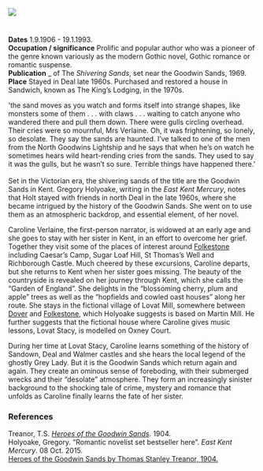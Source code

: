<html><head></head><body><a href="https://juncture-digital.org"><img src="https://juncture-digital.org/images/ve-button.png"/></a>

<param author="Mandy Jones" banner="/images/banners/19c.jpg" layout="vtl" title="Victoria Holt (1906-1993), a pseudonym of Eleanor Hibbert" ve-config=""/>

<param aliases="Deal" eid="Q1011096" ve-entity=""/>
<param aliases="Sandwich" eid="Q26163" ve-entity=""/>
<param aliases="Goodwin Sands" eid="Q1494482" ve-entity=""/>
<param aliases="Folkestone" eid="Q375314" ve-entity=""/>
<param aliases="Caesar’s Camp" eid="Q107343977" ve-entity=""/>
<param aliases="Sugar Loaf Hill" eid="Q107343985" ve-entity=""/>
<param aliases="Richborough Castle" eid="Q1309736" ve-entity=""/>
<param aliases="Dover" eid="Q179224" ve-entity=""/>
<param aliases="Martin Mill" eid="Q783371" ve-entity=""/>
<param aliases="Oxney Court" eid="Q26323548" ve-entity=""/>
<param aliases="Sandown" eid="Q7416497" ve-entity=""/>
<param aliases="Walmer" eid="Q2343161" ve-entity=""/>

#

**Dates** 1.9.1906 - 19.1.1993.    
**Occupation / significance** Prolific and popular author who was a pioneer of the genre known variously as the modern Gothic novel, Gothic romance or romantic suspense.    
**Publication** _ of The _Shivering Sands_, set near the Goodwin Sands, 1969.   
**Place** Stayed in Deal late 1960s. Purchased and restored a house in Sandwich, known as The King’s Lodging, in the 1970s.  
<param attribution="by Thomas Stanley Treanor, 1904" label="“The Goodwin Sands” image from Heroes of the Goodwin Sands" url="https://stor.artstor.org/stor/6fbd0fc9-b2ce-421e-98e7-36cd1e89a92f" ve-image=""/>

'the sand moves as you watch and forms itself into strange shapes, like monsters some of them . . . with claws . . . waiting to catch anyone who wandered there and pull them down. There were gulls circling overhead. Their cries were so mournful, Mrs Verlaine. Oh, it was frightening, so lonely, so desolate. They say the sands are haunted. I’ve talked to one of the men from the North Goodwins Lightship and he says that when he’s on watch he sometimes hears wild heart-rending cries from the sands. They used to say it was the gulls, but he wasn’t so sure. Terrible things have happened there.'
<br/><br/>
Set in the Victorian era, the shivering sands of the title are the Goodwin Sands in Kent. Gregory Holyoake, writing in the _East Kent Mercury_, notes that Holt stayed with friends in north Deal in the late 1960s, where she became intrigued by the history of the Goodwin Sands. She went on to use them as an atmospheric backdrop, and essential element, of her novel. 
<param manifest="https://iiif.juncture-digital.org/wc:Deal_seafront_-_geograph.org.uk_-_2029661.jpg/manifest.json" ve-image-v2/>
<param manifest="https://iiif.juncture-digital.org/wc:Battle_of_Goodwin_Sands.jpg/manifest.json" ve-image-v2/>
<param center="Q1494482" ve-map="" zoom="10"/>
<param center="Q1011096" ve-map="" zoom="10"/>

Caroline Verlaine, the first-person narrator, is widowed at an early age and she goes to stay with her sister in Kent, in an effort to overcome her grief. Together they visit some of the places of interest around [Folkestone](/19c/19c-folkestone) including Caesar’s Camp, Sugar Loaf Hill, St Thomas’s Well and Richborough Castle. Much cheered by these excursions, Caroline departs, but she returns to Kent when her sister goes missing. The beauty of the countryside is revealed on her journey through Kent, which she calls the “Garden of England”. She delights in the “blossoming cherry, plum and apple” trees as well as the “hopfields and cowled oast houses” along her route. She stays in the fictional village of Lovat Mill, somewhere between [Dover](/dickens/19c-dover) and [Folkestone](/19c/19c-folkestone), which Holyoake suggests is based on Martin Mill. He further suggests that the fictional house where Caroline gives music lessons, Lovat Stacy, is modelled on Oxney Court. 
<param manifest="https://iiif.juncture-digital.org/wc:Beside_Caesar%27s_Camp_-_geograph.org.uk_-_2075938.jpg/manifest.json" ve-image-v2/>
<param manifest="https://iiif.juncture-digital.org/wc:Sugarloaf_Hill_-_geograph.org.uk_-_685635.jpg/manifest.json" ve-image-v2/>
<param manifest="https://iiif.juncture-digital.org/wc:Richborough_Castle_02.jpg/manifest.json" ve-image-v2/>
<param center="Q375314" ve-map="" zoom="10"/>
<param center="Q107343977" ve-map="" zoom="10"/>
<param center="Q107343985" ve-map="" zoom="10"/>
<param center="Q1309736" ve-map="" zoom="10"/>
<param center="Q179224" ve-map="" zoom="10"/>
<param center="Q375314" ve-map="" zoom="10"/>
<param center="Q783371" ve-map="" zoom="10"/>
<param center="Q26323548" ve-map="" zoom="10"/>

During her time at Lovat Stacy, Caroline learns something of the history of Sandown, Deal and Walmer castles and she hears the local legend of the ghostly Grey Lady. But it is the Goodwin Sands which return again and again. They create an ominous sense of foreboding, with their submerged wrecks and their “desolate” atmosphere. They form an increasingly sinister background to the shocking tale of crime, mystery and romance that unfolds as Caroline finally learns the fate of her sister.   
<param manifest="https://iiif.juncture-digital.org/wc:Sandown_Castle_1853.png/manifest.json" ve-image-v2/>
<param manifest="https://iiif.juncture-digital.org/wc:The_castle%2C_Deal%2C_England-LCCN2002696656.jpg/manifest.json" ve-image-v2/>
<param manifest="https://iiif.juncture-digital.org/wc:Walmer_Castle_from_the_west.jpg/manifest.json" ve-image-v2/>
<param center="Q1011096" ve-map="" zoom="10"/>
<param center="Q2543161" ve-map="" zoom="10"/>
<param center="Q7416497" ve-map="" zoom="15"/>

### References

Treanor, T.S. [_Heroes of the Goodwin Sands_](http://www.gutenberg.org/files/24685/24685-h/24685-h.htm#img-019). 1904.   
Holyoake, Gregory. “Romantic novelist set bestseller here”. _East Kent Mercury_. 08 Oct. 2015.  
[Heroes of the Goodwin Sands by Thomas Stanley Treanor, 1904.](http://www.gutenberg.org/files/24685/24685-h/24685-h.htm)  
</body></html>